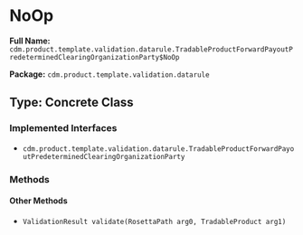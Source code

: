 # NoOp

**Full Name:** `cdm.product.template.validation.datarule.TradableProductForwardPayoutPredeterminedClearingOrganizationParty$NoOp`

**Package:** `cdm.product.template.validation.datarule`

## Type: Concrete Class

### Implemented Interfaces

- `cdm.product.template.validation.datarule.TradableProductForwardPayoutPredeterminedClearingOrganizationParty`

### Methods

#### Other Methods

- `ValidationResult validate(RosettaPath arg0, TradableProduct arg1)`

